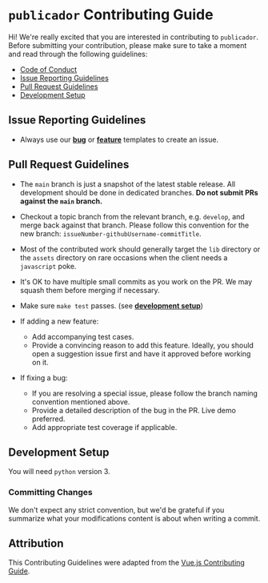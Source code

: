 # `publicador` Contributing Guide

Hi! We're really excited that you are interested in contributing to `publicador`. Before submitting your contribution, please make sure to take a moment and read through the following guidelines:

+   [Code of Conduct](https://github.com/instituciones-abiertas/publicador/blob/main/CODE_OF_CONDUCT.md)
+   [Issue Reporting Guidelines](#issue-reporting-guidelines)
+   [Pull Request Guidelines](#pull-request-guidelines)
+   [Development Setup](#development-setup)

## Issue Reporting Guidelines

- Always use our [**bug**](https://github.com/instituciones-abiertas/publicador/issues/new?assignees=&labels=bug&template=bug_report.md&title=) or [**feature**](https://github.com/instituciones-abiertas/publicador/issues/new?assignees=&labels=enhancement&template=feature_request.md&title=) templates to create an issue.

## Pull Request Guidelines

+  The `main` branch is just a snapshot of the latest stable release. All development should be done in dedicated branches. **Do not submit PRs against the `main` branch.**

+  Checkout a topic branch from the relevant branch, e.g. `develop`, and merge back against that branch. Please follow this convention for the new branch: `issueNumber-githubUsername-commitTitle`.

+  Most of the contributed work should generally target the `lib` directory or the `assets` directory on rare occasions when the client needs a `javascript` poke.

+  It's OK to have multiple small commits as you work on the PR. We may squash them before merging if necessary.

+   Make sure `make test` passes. (see [**development setup**](#development-setup))

+   If adding a new feature:
    +   Add accompanying test cases.
    +   Provide a convincing reason to add this feature. Ideally, you should open a suggestion issue first and have it approved before working on it.

+   If fixing a bug:
    +   If you are resolving a special issue, please follow the branch naming convention mentioned above.
    +   Provide a detailed description of the bug in the PR. Live demo preferred.
    +   Add appropriate test coverage if applicable.

## Development Setup

You will need `python` version 3.

### Committing Changes

We don't expect any strict convention, but we'd be grateful if you summarize what your modifications content is about when writing a commit.

## Attribution

This Contributing Guidelines were adapted from the [Vue.js Contributing Guide][vue-js-contributing-guide].

[vue-js-contributing-guide]: https://github.com/vuejs/vue/blob/dev/.github/CONTRIBUTING.md
